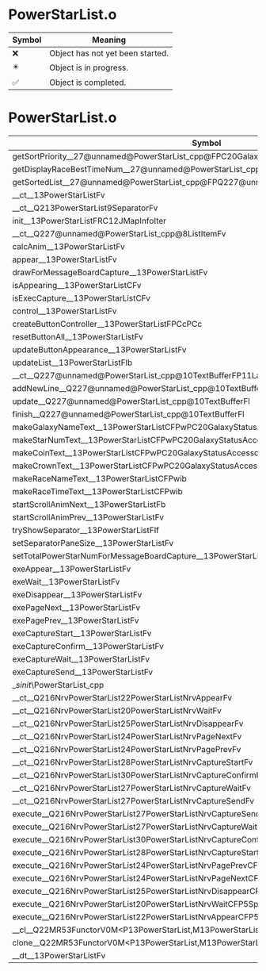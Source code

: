 # PowerStarList.o
| Symbol | Meaning 
| ------------- | ------------- 
| :x: | Object has not yet been started. 
| :eight_pointed_black_star: | Object is in progress. 
| :white_check_mark: | Object is completed. 


# PowerStarList.o
| Symbol | Decompiled? |
| ------------- | ------------- |
| getSortPriority__27@unnamed@PowerStarList_cpp@FPC20GalaxyStatusAccessor | :x: |
| getDisplayRaceBestTimeNum__27@unnamed@PowerStarList_cpp@Fv | :x: |
| getSortedList__27@unnamed@PowerStarList_cpp@FPQ227@unnamed@PowerStarList_cpp@8ListItem | :x: |
| __ct__13PowerStarListFv | :x: |
| __ct__Q213PowerStarList9SeparatorFv | :x: |
| init__13PowerStarListFRC12JMapInfoIter | :x: |
| __ct__Q227@unnamed@PowerStarList_cpp@8ListItemFv | :x: |
| calcAnim__13PowerStarListFv | :x: |
| appear__13PowerStarListFv | :x: |
| drawForMessageBoardCapture__13PowerStarListFv | :x: |
| isAppearing__13PowerStarListCFv | :x: |
| isExecCapture__13PowerStarListCFv | :x: |
| control__13PowerStarListFv | :x: |
| createButtonController__13PowerStarListFPCcPCc | :x: |
| resetButtonAll__13PowerStarListFv | :x: |
| updateButtonAppearance__13PowerStarListFv | :x: |
| updateList__13PowerStarListFlb | :x: |
| __ct__Q227@unnamed@PowerStarList_cpp@10TextBufferFP11LayoutActorPCPCcl | :x: |
| addNewLine__Q227@unnamed@PowerStarList_cpp@10TextBufferFl | :x: |
| update__Q227@unnamed@PowerStarList_cpp@10TextBufferFl | :x: |
| finish__Q227@unnamed@PowerStarList_cpp@10TextBufferFl | :x: |
| makeGalaxyNameText__13PowerStarListCFPwPC20GalaxyStatusAccessorb | :x: |
| makeStarNumText__13PowerStarListCFPwPC20GalaxyStatusAccessorb | :x: |
| makeCoinText__13PowerStarListCFPwPC20GalaxyStatusAccessorb | :x: |
| makeCrownText__13PowerStarListCFPwPC20GalaxyStatusAccessorb | :x: |
| makeRaceNameText__13PowerStarListCFPwib | :x: |
| makeRaceTimeText__13PowerStarListCFPwib | :x: |
| startScrollAnimNext__13PowerStarListFb | :x: |
| startScrollAnimPrev__13PowerStarListFv | :x: |
| tryShowSeparator__13PowerStarListFlf | :x: |
| setSeparatorPaneSize__13PowerStarListFv | :x: |
| setTotalPowerStarNumForMessageBoardCapture__13PowerStarListFv | :x: |
| exeAppear__13PowerStarListFv | :x: |
| exeWait__13PowerStarListFv | :x: |
| exeDisappear__13PowerStarListFv | :x: |
| exePageNext__13PowerStarListFv | :x: |
| exePagePrev__13PowerStarListFv | :x: |
| exeCaptureStart__13PowerStarListFv | :x: |
| exeCaptureConfirm__13PowerStarListFv | :x: |
| exeCaptureWait__13PowerStarListFv | :x: |
| exeCaptureSend__13PowerStarListFv | :x: |
| __sinit_\PowerStarList_cpp | :x: |
| __ct__Q216NrvPowerStarList22PowerStarListNrvAppearFv | :x: |
| __ct__Q216NrvPowerStarList20PowerStarListNrvWaitFv | :x: |
| __ct__Q216NrvPowerStarList25PowerStarListNrvDisappearFv | :x: |
| __ct__Q216NrvPowerStarList24PowerStarListNrvPageNextFv | :x: |
| __ct__Q216NrvPowerStarList24PowerStarListNrvPagePrevFv | :x: |
| __ct__Q216NrvPowerStarList28PowerStarListNrvCaptureStartFv | :x: |
| __ct__Q216NrvPowerStarList30PowerStarListNrvCaptureConfirmFv | :x: |
| __ct__Q216NrvPowerStarList27PowerStarListNrvCaptureWaitFv | :x: |
| __ct__Q216NrvPowerStarList27PowerStarListNrvCaptureSendFv | :x: |
| execute__Q216NrvPowerStarList27PowerStarListNrvCaptureSendCFP5Spine | :x: |
| execute__Q216NrvPowerStarList27PowerStarListNrvCaptureWaitCFP5Spine | :x: |
| execute__Q216NrvPowerStarList30PowerStarListNrvCaptureConfirmCFP5Spine | :x: |
| execute__Q216NrvPowerStarList28PowerStarListNrvCaptureStartCFP5Spine | :x: |
| execute__Q216NrvPowerStarList24PowerStarListNrvPagePrevCFP5Spine | :x: |
| execute__Q216NrvPowerStarList24PowerStarListNrvPageNextCFP5Spine | :x: |
| execute__Q216NrvPowerStarList25PowerStarListNrvDisappearCFP5Spine | :x: |
| execute__Q216NrvPowerStarList20PowerStarListNrvWaitCFP5Spine | :x: |
| execute__Q216NrvPowerStarList22PowerStarListNrvAppearCFP5Spine | :x: |
| __cl__Q22MR53FunctorV0M&lt;P13PowerStarList,M13PowerStarListFPCvPv_v&gt;CFv | :x: |
| clone__Q22MR53FunctorV0M&lt;P13PowerStarList,M13PowerStarListFPCvPv_v&gt;CFP7JKRHeap | :x: |
| __dt__13PowerStarListFv | :x: |
